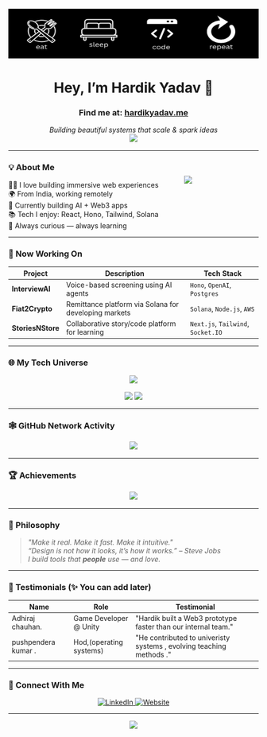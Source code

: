 <!-- Hero Banner -->
<p align="center">
  <img src="./hello world (1) (1).png" alt="hero" style="width: 100%; height: auto; max-height: 100px;" />
</p>

<!-- Avatar + Intro Card -->
<div align="center">
  <h1>Hey, I’m <b>Hardik Yadav</b> 👋</h1>
  <h3>Find me at: <a href="https://hardikyadav.me" target="_blank">hardikyadav.me</a></h3>
  
  <i>Building beautiful systems that scale & spark ideas</i><br/>
  <img src="https://readme-typing-svg.demolab.com?font=Fira+Code&pause=1000&center=true&vCenter=true&width=435&lines=Full-stack+Engineer;Web3+Dev+%26+System+Designer;Open+to+Collab+and+Ideas" />
</div>

---


<!-- Cards Section: About Me -->
### 💡 About Me
<div align="left">

  <img 
    src="https://media4.giphy.com/media/v1.Y2lkPTc5MGI3NjExZmRybmNlNWp0MmJqeW04NWg0eDBldTBwa2d1cjU1dWV6bGtpeGJraSZlcD12MV9pbnRlcm5hbF9naWZfYnlfaWQmY3Q9Zw/MT5UUV1d4CXE2A37Dg/giphy.gif" 
    width="150px" 
    align="right" 
    style="margin-top: -10px; margin-left: 20px;" 
  />

  🧑‍💻 I love building immersive web experiences  
  🌍 From India, working remotely  
  🔭 Currently building AI + Web3 apps  
  📚 Tech I enjoy: React, Hono, Tailwind, Solana  
  🧠 Always curious — always learning

</div>

---

<!-- Cards Section: What I'm Doing Now -->
### 🚀 Now Working On

| Project        | Description                                                            | Tech Stack                   |
|----------------|------------------------------------------------------------------------|------------------------------|
| **InterviewAI** | Voice-based screening using AI agents                                 | `Hono`, `OpenAI`, `Postgres` |
| **Fiat2Crypto** | Remittance platform via Solana for developing markets                  | `Solana`, `Node.js`, `AWS`   |
| **StoriesNStore** | Collaborative story/code platform for learning                       | `Next.js`, `Tailwind`, `Socket.IO` |

---

<!-- Floating Section -->
### 🌐 My Tech Universe

<p align="center">
  <img src="https://skillicons.dev/icons?i=react,ts,js,nodejs,nextjs,tailwind,solidity,vercel,prisma,postgres,docker,aws" />
</p>

<p align="center">
  <img src="https://github-readme-stats.vercel.app/api?username=hardik118&show_icons=true&theme=radical&hide_border=true" />
  <img src="https://github-readme-stats.vercel.app/api/top-langs/?username=hardik118&layout=compact&theme=radical&hide_border=true" />
</p>

---

<!-- Activity Graph -->
### 🕸️ GitHub Network Activity

<p align="center">
  <img src="https://github-readme-activity-graph.vercel.app/graph?username=hardik118&theme=react-dark&hide_border=true&area=true" />
</p>

---

<!-- GitHub Trophies -->
### 🏆 Achievements

<p align="center">
  <img src="https://github-profile-trophy.vercel.app/?username=hardik118&theme=darkhub&no-frame=true&row=2&column=4" />
</p>

---


<!-- 📦 Additional Sections as Cards -->
### 🧠 Philosophy

> _"Make it real. Make it fast. Make it intuitive."_  
> _“Design is not how it looks, it’s how it works.” – Steve Jobs_  
> _I build tools that **people** use — and love._

---

### 🔁 Testimonials (✨ You can add later)

| Name | Role | Testimonial |
|------|------|-------------|
| Adhiraj chauhan. | Game Developer @ Unity | "Hardik built a Web3 prototype faster than our internal team." |
| pushpendera kumar . | Hod,(operating systems) | "He contributed  to univeristy systems , evolving teaching methods ." |

---

<!-- 📭 Contact -->
### 🤝 Connect With Me

<p align="center">
  <a href="https://linkedin.com/in/hardik-y">
    <img src="https://img.shields.io/badge/LinkedIn-000?style=for-the-badge&logo=linkedin&logoColor=white" alt="LinkedIn" />
  </a>
  <a href="https://hardikyadav.me">
    <img src="https://img.shields.io/badge/Website-000?style=for-the-badge&logo=google-chrome&logoColor=white" alt="Website" />
  </a>
</p>

---


<!-- Footer Quote or Easter Egg -->
<p align="center">
  <img src="https://quotes-github-readme.vercel.app/api?type=vertical&theme=dark" />
</p>
